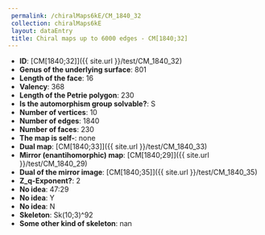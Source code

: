 ```yaml
--- 
 permalink: /chiralMaps6kE/CM_1840_32 
 collection: chiralMaps6kE
 layout: dataEntry
 title: Chiral maps up to 6000 edges - CM[1840;32]
---
```


- **ID**: [CM[1840;32]]({{ site.url }}/test/CM_1840_32)
- **Genus of the underlying surface**: 801
- **Length of the face**: 16
- **Valency**: 368
- **Length of the Petrie polygon**: 230
- **Is the automorphism group solvable?**: S
- **Number of vertices**: 10
- **Number of edges**: 1840
- **Number of faces**: 230
- **The map is self-**: none
- **Dual map**: [CM[1840;33]]({{ site.url }}/test/CM_1840_33)
- **Mirror (enantihomorphic) map**: [CM[1840;29]]({{ site.url }}/test/CM_1840_29)
- **Dual of the mirror image**: [CM[1840;35]]({{ site.url }}/test/CM_1840_35)
- **Z_q-Exponent?**: 2
- **No idea**:  47:29
- **No idea**: Y
- **No idea**: N
- **Skeleton**: Sk(10;3)^92
- **Some other kind of skeleton**: nan

